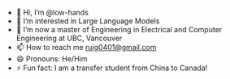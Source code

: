 - 👋 Hi, I’m @low-hands
- 👀 I’m interested in Large Language Models
- 🌱 I’m now a master of Engineering in Electrical and Computer Engineering at UBC, Vancouver
- 📫 How to reach me ruig0401@gmail.com
- 😄 Pronouns: He/Him
- ⚡ Fun fact: I am a transfer student from China to Canada!

<!---
low-hands/low-hands is a ✨ special ✨ repository because its `README.md` (this file) appears on your GitHub profile.
You can click the Preview link to take a look at your changes.
--->
